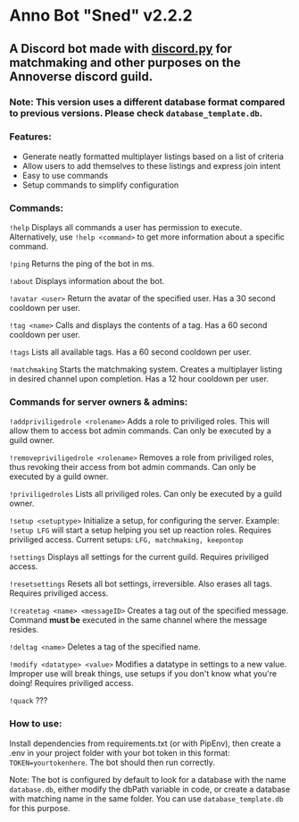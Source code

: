 # Anno Bot "Sned" v2.2.2

## A Discord bot made with [discord.py](https://github.com/Rapptz/discord.py)  for matchmaking and other purposes on the Annoverse discord guild.

### Note: This version uses a different database format compared to previous versions. Please check `database_template.db`.

### Features:
 - Generate neatly formatted multiplayer listings based on a list of criteria
 - Allow users to add themselves to these listings and express join intent
 - Easy to use commands
 - Setup commands to simplify configuration

### Commands:
`!help` Displays all commands a user has permission to execute. Alternatively, use `!help <command>` to get more information about a specific command.

`!ping` Returns the ping of the bot in ms.

`!about` Displays information about the bot.

`!avatar <user>` Return the avatar of the specified user. Has a 30 second cooldown per user.

`!tag <name>` Calls and displays the contents of a tag. Has a 60 second cooldown per user.

`!tags` Lists all available tags. Has a 60 second cooldown per user.

`!matchmaking` Starts the matchmaking system. Creates a multiplayer listing in desired channel upon completion. Has a 12 hour cooldown per user.

### Commands for server owners & admins:
`!addpriviligedrole <rolename>` Adds a role to priviliged roles. This will allow them to access bot admin commands. Can only be executed by a guild owner.

`!removepriviligedrole <rolename>` Removes a role from priviliged roles, thus revoking their access from bot admin commands. Can only be executed by a guild owner.

`!priviligedroles` Lists all priviliged roles. Can only be executed by a guild owner.

`!setup <setuptype>` Initialize a setup, for configuring the server. Example: `!setup LFG` will start a setup helping you set up reaction roles. Requires priviliged access. Current setups: `LFG, matchmaking, keepontop`

`!settings` Displays all settings for the current guild. Requires priviliged access.

`!resetsettings` Resets all bot settings, irreversible. Also erases all tags. Requires priviliged access.

`!createtag <name> <messageID>` Creates a tag out of the specified message. Command **must be** executed in the same channel where the message resides.

`!deltag <name>` Deletes a tag of the specified name.

`!modify <datatype> <value>` Modifies a datatype in settings to a new value. Improper use will break things, use setups if you don't know what you're doing! Requires priviliged access.

`!quack` ???
### How to use:
Install dependencies from requirements.txt (or with PipEnv), then create a .env in your project folder with your bot token in this format: `TOKEN=yourtokenhere`. The bot should then run correctly.

Note: The bot is configured by default to look for a database with the name `database.db`, either modify the dbPath variable in code, or create a database with matching name in the same folder. You can use `database_template.db` for this purpose.

